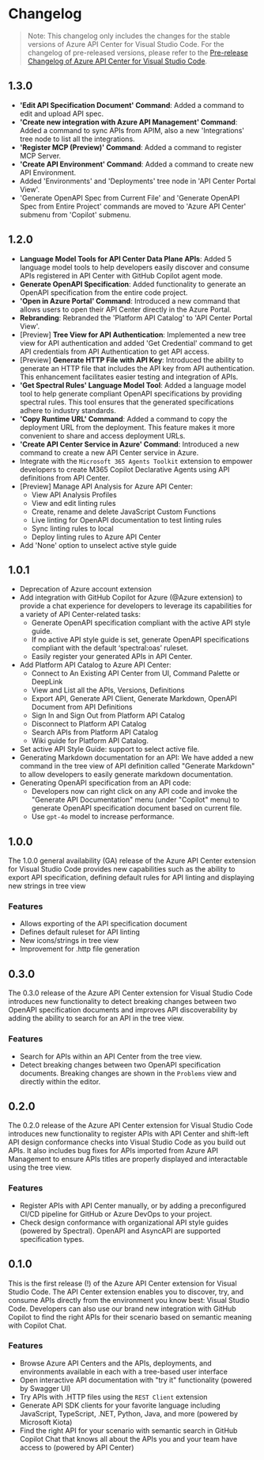 # Changelog

> Note: This changelog only includes the changes for the stable versions of Azure API Center for Visual Studio Code. For the changelog of pre-released versions, please refer to the [Pre-release Changelog of Azure API Center for Visual Studio Code](https://github.com/microsoft/vscode-azureapicenter/blob/main/PRERELEASE.md).

## 1.3.0
* **'Edit API Specification Document' Command**: Added a command to edit and upload API spec.
* **'Create new integration with Azure API Management' Command**: Added a command to sync APIs from APIM, also a new 'Integrations' tree node to list all the integrations.
* **'Register MCP (Preview)' Command**: Added a command to register MCP Server.
* **'Create API Environment' Command**: Added a command to create new API Environment.
* Added 'Environments' and 'Deployments' tree node in 'API Center Portal View'.
* 'Generate OpenAPI Spec from Current File' and 'Generate OpenAPI Spec from Entire Project' commands are moved to 'Azure API Center' submenu from 'Copilot' submenu.

## 1.2.0
* **Language Model Tools for API Center Data Plane APIs**: Added 5 language model tools to help developers easily discover and consume APIs registered in API Center with GitHub Copilot agent mode.
* **Generate OpenAPI Specification**: Added functionality to generate an OpenAPI specification from the entire code project.
* **'Open in Azure Portal' Command**: Introduced a new command that allows users to open their API Center directly in the Azure Portal.
* **Rebranding**: Rebranded the 'Platform API Catalog' to 'API Center Portal View'.
* [Preview] **Tree View for API Authentication**: Implemented a new tree view for API authentication and added 'Get Credential' command to get API credentials from API Authentication to get API access.
* [Preview] **Generate HTTP File with API Key**: Introduced the ability to generate an HTTP file that includes the API key from API authentication. This enhancement facilitates easier testing and integration of APIs.
* **'Get Spectral Rules' Language Model Tool**: Added a language model tool to help generate compliant OpenAPI specifications by providing spectral rules. This tool ensures that the generated specifications adhere to industry standards.
* **'Copy Runtime URL' Command**: Added a command to copy the deployment URL from the deployment. This feature makes it more convenient to share and access deployment URLs.
* **'Create API Center Service in Azure' Command**: Introduced a new command to create a new API Center service in Azure.
* Integrate with the `Microsoft 365 Agents Toolkit` extension to empower developers to create M365 Copilot Declarative Agents using API definitions from API Center.
* [Preview] Manage API Analysis for Azure API Center:
    * View API Analysis Profiles
    * View and edit linting rules
    * Create, rename and delete JavaScript Custom Functions
    * Live linting for OpenAPI documentation to test linting rules
    * Sync linting rules to local
    * Deploy linting rules to Azure API Center
* Add 'None' option to unselect active style guide

## 1.0.1
* Deprecation of Azure account extension
* Add integration with GitHub Copilot for Azure (@Azure extension) to provide a chat experience for developers to leverage its capabilities for a variety of API Center-related tasks:
    * Generate OpenAPI specification compliant with the active API style guide.
    * If no active API style guide is set, generate OpenAPI specifications compliant with the default ‘spectral:oas’ ruleset.
    * Easily register your generated APIs in API Center.
* Add Platform API Catalog to Azure API Center:
    * Connect to An Existing API Center from UI, Command Palette or DeepLink
    * View and List all the APIs, Versions, Definitions
    * Export API, Generate API Client, Generate Markdown, OpenAPI Document from API Definitions
    * Sign In and Sign Out from Platform API Catalog
    * Disconnect to Platform API Catalog
    * Search APIs from Platform API Catalog
    * Wiki guide for Platform API Catalog.
* Set active API Style Guide: support to select active file.
* Generating Markdown documentation for an API: We have added a new command in the tree view of API definition called "Generate Markdown" to allow developers to easily generate markdown documentation.
* Generating OpenAPI specification from an API code:
    * Developers now can right click on any API code and invoke the "Generate API Documentation" menu (under "Copilot" menu) to generate OpenAPI specification document based on current file.
    * Use `gpt-4o` model to increase performance.

## 1.0.0

The 1.0.0 general availability (GA) release of the Azure API Center extension for Visual Studio Code provides new capabilities such as the ability to export API specification, defining default rules for API linting and displaying new strings in tree view

### Features

- Allows exporting of the API specification document
- Defines default ruleset for API linting
- New icons/strings in tree view
- Improvement for .http file generation

## 0.3.0

The 0.3.0 release of the Azure API Center extension for Visual Studio Code introduces new functionality to detect breaking changes between two OpenAPI specification documents and improves API discoverability by adding the ability to search for an API in the tree view.

### Features

- Search for APIs within an API Center from the tree view.
- Detect breaking changes between two OpenAPI specification documents. Breaking changes are shown in the `Problems` view and directly within the editor.

## 0.2.0

The 0.2.0 release of the Azure API Center extension for Visual Studio Code introduces new functionality to register APIs with API Center and shift-left API design conformance checks into Visual Studio Code as you build out APIs. It also includes bug fixes for APIs imported from Azure API Management to ensure APIs titles are properly displayed and interactable using the tree view.

### Features

- Register APIs with API Center manually, or by adding a preconfigured CI/CD pipeline for GitHub or Azure DevOps to your project.
- Check design conformance with organizational API style guides (powered by Spectral). OpenAPI and AsyncAPI are supported specification types.

## 0.1.0

This is the first release (!) of the Azure API Center extension for Visual Studio Code. The API Center extension enables you to discover, try, and consume APIs directly from the environment you know best: Visual Studio Code. Developers can also use our brand new integration with GitHub Copilot to find the right APIs for their scenario based on semantic meaning with Copilot Chat.

### Features

- Browse Azure API Centers and the APIs, deployments, and environments available in each with a tree-based user interface
- Open interactive API documentation with "try it" functionality (powered by Swagger UI)
- Try APIs with .HTTP files using the `REST Client` extension
- Generate API SDK clients for your favorite language including JavaScript, TypeScript, .NET, Python, Java, and more  (powered by Microsoft Kiota)
- Find the right API for your scenario with semantic search in GitHub Copilot Chat that knows all about the APIs you and your team have access to (powered by API Center)
